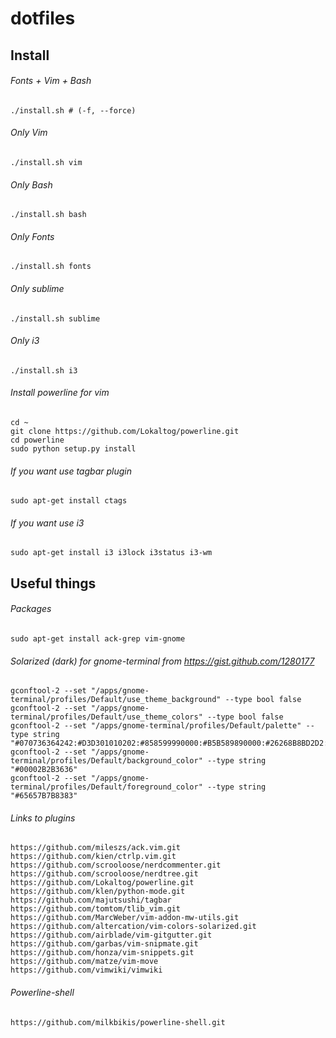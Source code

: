 dotfiles
========

Install
-------
###### Fonts + Vim + Bash
    ./install.sh # (-f, --force)

###### Only Vim
    ./install.sh vim

###### Only Bash
    ./install.sh bash

###### Only Fonts
    ./install.sh fonts

###### Only sublime
    ./install.sh sublime

###### Only i3
    ./install.sh i3

###### Install powerline for vim
    cd ~
    git clone https://github.com/Lokaltog/powerline.git
    cd powerline
    sudo python setup.py install

###### If you want use tagbar plugin
    sudo apt-get install ctags

###### If you want use i3
    sudo apt-get install i3 i3lock i3status i3-wm

Useful things
-------------

###### Packages
    sudo apt-get install ack-grep vim-gnome

###### Solarized (dark) for gnome-terminal from https://gist.github.com/1280177
    gconftool-2 --set "/apps/gnome-terminal/profiles/Default/use_theme_background" --type bool false
    gconftool-2 --set "/apps/gnome-terminal/profiles/Default/use_theme_colors" --type bool false
    gconftool-2 --set "/apps/gnome-terminal/profiles/Default/palette" --type string "#070736364242:#D3D301010202:#858599990000:#B5B589890000:#26268B8BD2D2:#D3D336368282:#2A2AA1A19898:#EEEEE8E8D5D5:#00002B2B3636:#CBCB4B4B1616:#58586E6E7575:#65657B7B8383:#838394949696:#6C6C7171C4C4:#9393A1A1A1A1:#FDFDF6F6E3E3"
    gconftool-2 --set "/apps/gnome-terminal/profiles/Default/background_color" --type string "#00002B2B3636"
    gconftool-2 --set "/apps/gnome-terminal/profiles/Default/foreground_color" --type string "#65657B7B8383"

###### Links to plugins
    https://github.com/mileszs/ack.vim.git
    https://github.com/kien/ctrlp.vim.git
    https://github.com/scrooloose/nerdcommenter.git
    https://github.com/scrooloose/nerdtree.git
    https://github.com/Lokaltog/powerline.git
    https://github.com/klen/python-mode.git
    https://github.com/majutsushi/tagbar
    https://github.com/tomtom/tlib_vim.git
    https://github.com/MarcWeber/vim-addon-mw-utils.git
    https://github.com/altercation/vim-colors-solarized.git
    https://github.com/airblade/vim-gitgutter.git
    https://github.com/garbas/vim-snipmate.git
    https://github.com/honza/vim-snippets.git
    https://github.com/matze/vim-move
    https://github.com/vimwiki/vimwiki

###### Powerline-shell
    https://github.com/milkbikis/powerline-shell.git
